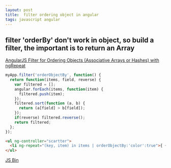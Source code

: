 ```yaml
---
layout: post
title:  filter ordering object in angular
tags: javascript angular
---
```

## filter 'orderBy' don't work in object, so build a filter, the important is to return an Array
[AngularJS Filter for Ordering Objects (Associative Arrays or Hashes) with ngRepeat](http://justinklemm.com/angularjs-filter-ordering-objects-ngrepeat/)

```js
myApp.filter('orderObjectBy', function() {
  return function(items, field, reverse) {
    var filtered = [];
    angular.forEach(items, function(item) {
      filtered.push(item);
    });
    filtered.sort(function (a, b) {
      return (a[field] > b[field]);
    });
    if(reverse) filtered.reverse();
    return filtered;
  };
});
```

```html
<ul ng-controller="scartter">
  <li ng-repeat="(key, item) in items | orderObjectBy:'color':true">{ { item.color } }</li>
</ul>
```

<a class="jsbin-embed" href="http://jsbin.com/bopufoji/1/embed?html,js,output">JS Bin</a><script src="http://static.jsbin.com/js/embed.js"></script>
